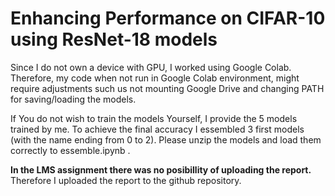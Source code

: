 # Enhancing Performance on CIFAR-10 using ResNet-18 models

Since I do not own a device with GPU, I worked using Google Colab. Therefore, my code when not run in Google Colab environment, might require adjustments such us not mounting Google Drive and changing PATH for saving/loading the models.

If You do not wish to train the models Yourself, I provide the 5 models trained by me. To achieve the final accuracy I essembled 3 first models (with the name ending from 0 to 2). Please unzip the models and load them correctly to essemble.ipynb .

**In the LMS assignment there was no posibillity of uploading the report.** Therefore I uploaded the report to the github repository.
